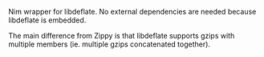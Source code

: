
Nim  wrapper for libdeflate.
No external dependencies are needed because libdeflate is embedded.

The main difference from Zippy is that libdeflate supports
gzips with multiple members (ie. multiple gzips concatenated together).
